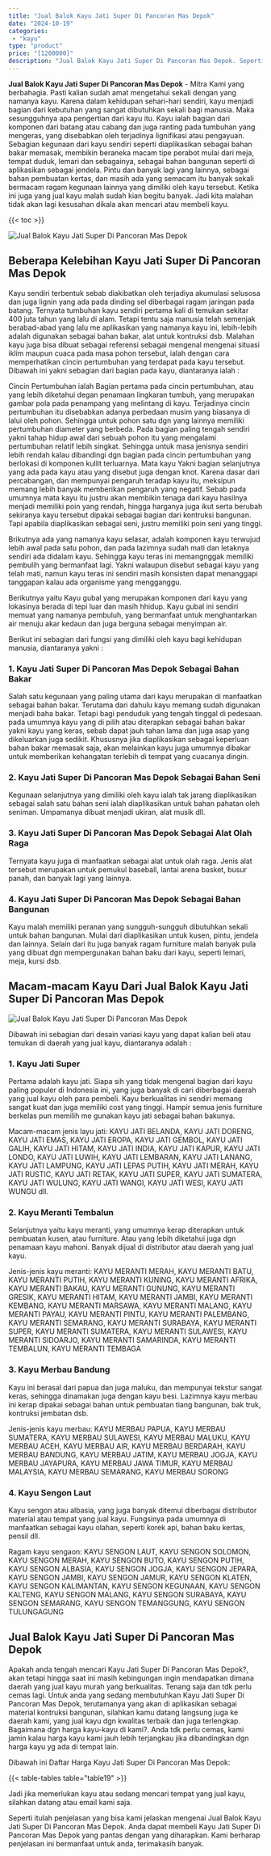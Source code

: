 ```yaml
---
title: "Jual Balok Kayu Jati Super Di Pancoran Mas Depok"
date: "2024-10-19"
categories:
 - "kayu"
type: "product"
price: "[1200000]"
description: "Jual Balok Kayu Jati Super Di Pancoran Mas Depok. Seperti itulah penjelasan yang bisa kami jelaskan mengenai Jual Balok Kayu Jati Super Di Pancoran Mas Depok..."
---
```


**Jual Balok Kayu Jati Super Di Pancoran Mas Depok** - Mitra Kami yang berbahagia. Pasti kalian sudah amat mengetahui sekali dengan yang namanya kayu. Karena dalam kehidupan sehari-hari sendiri, kayu menjadi bagian dari kebutuhan yang sangat dibutuhkan sekali bagi manusia. Maka sesungguhnya apa pengertian dari kayu itu. Kayu ialah bagian dari komponen dari batang atau cabang dan juga ranting pada tumbuhan yang mengeras, yang disebabkan oleh terjadinya lignifikasi atau pengayuan. Sebagian kegunaan dari kayu sendiri seperti diaplikasikan sebagai bahan bakar memasak, membikin beraneka macam tipe perabot mulai dari meja, tempat duduk, lemari dan sebagainya, sebagai bahan bangunan seperti di aplikasikan sebagai jendela. Pintu dan banyak lagi yang lainnya, sebagai bahan pembuatan kertas, dan masih ada yang semacam itu banyak sekali bermacam ragam kegunaan lainnya yang dimiliki oleh kayu tersebut. Ketika ini juga yang jual kayu malah sudah kian begitu banyak. Jadi kita malahan tidak akan lagi kesusahan dikala akan mencari atau membeli kayu.

{{< toc >}}

![Jual Balok Kayu Jati Super Di Pancoran Mas Depok](/images/kayu/kayu27.jpg)

## Beberapa Kelebihan Kayu Jati Super Di Pancoran Mas Depok

Kayu sendiri terbentuk sebab diakibatkan oleh terjadiya akumulasi selusosa dan juga lignin yang ada pada dinding sel diberbagai ragam jaringan pada batang. Ternyata tumbuhan kayu sendiri pertama kali di temukan sekitar 400 juta tahun yang lalu di alam. Tetapi tentu saja manusia telah semenjak berabad-abad yang lalu me aplikasikan yang namanya kayu ini, lebih-lebih adalah digunakan sebagai bahan bakar, alat untuk kontruksi dsb. Malahan kayu juga bisa dibuat sebagai referensi sebagai mengenal mengenai situasi iklim maupun cuaca pada masa pohon tersebut, ialah dengan cara memperhatikan cincin pertumbuhan yang terdapat pada kayu tersebut. Dibawah ini yakni sebagian dari bagian pada kayu, diantaranya ialah :

Cincin Pertumbuhan ialah Bagian pertama pada cincin pertumbuhan, atau yang lebih diketahui degan penamaan lingkaran tumbuh, yang merupakan gambar pola pada penampang yang melintang di kayu. Terjadinya cincin pertumbuhan itu disebabkan adanya perbedaan musim yang biasanya di lalui oleh pohon. Sehingga untuk pohon satu dgn yang lainnya memiliki pertumbuhan diameter yang berbeda. Pada bagian paling tengah sendiri yakni tahap hidup awal dari sebuah pohon itu yang mengalami pertumbuhan relatif lebih singkat. Sehingga untuk masa jenisnya sendiri lebih rendah kalau dibandingi dgn bagian pada cincin pertumbuhan yang berlokasi di komponen kullit terluarnya. Mata kayu Yakni bagian selanjutnya yang ada pada kayu atau yang disebut juga dengan knot. Karena dasar dari percabangan, dan mempunyai pengaruh teradap kayu itu, meksipun memang lebih banyak memberikan pengaruh yang negatif. Sebab pada umumnya mata kayu itu justru akan membikin tenaga dari kayu hasilnya menjadi memiliki poin yang rendah, hingga harganya juga ikut serta berubah sekiranya kayu tersebut dipakai sebagai bagian dari kontruksi bangunan. Tapi apabila diaplikasikan sebagai seni, justru memiliki poin seni yang tinggi.

Brikutnya ada yang namanya kayu selasar, adalah komponen kayu terwujud lebih awal pada satu pohon, dan pada lazimnya sudah mati dan letaknya sendiri ada didalam kayu. Sehingga kayu teras ini memangnggak memiliki pembulih yang bermanfaat lagi. Yakni walaupun disebut sebagai kayu yang telah mati, namun kayu teras ini sendiri masih konsisten dapat menanggapi tanggapan kalau ada organisme yang mengganggu.

Berikutnya yaitu Kayu gubal yang merupakan komponen dari kayu yang lokasinya berada di tepi luar dan masih hhidup. Kayu gubal ini sendiri memuat yang namanya pembuluh, yang bermanfaat untuk menghantarkan air menuju akar kedaun dan juga berguna sebagai menyimpan air.

Berikut ini sebagian dari fungsi yang dimiliki oleh kayu bagi kehidupan manusia, diantaranya yakni :

### 1\. Kayu Jati Super Di Pancoran Mas Depok Sebagai Bahan Bakar

Salah satu kegunaan yang paling utama dari kayu merupakan di manfaatkan sebagai bahan bakar. Terutama dari dahulu kayu memang sudah digunakan menjadi baha bakar. Tetapi bagi penduduk yang tengah tinggal di pedesaan. pada umumnya kayu yang di pilih atau diterapkan sebagai bahan bakar yakni kayu yang keras, sebab dapat jauh tahan lama dan juga asap yang dikeluarkan juga sedikit. Khususnya jika diaplikasikan sebagai keperluan bahan bakar memasak saja, akan melainkan kayu juga umumnya dibakar untuk memberikan kehangatan terlebih di tempat yang cuacanya dingin.

### 2\. Kayu Jati Super Di Pancoran Mas Depok Sebagai Bahan Seni

Kegunaan selanjutnya yang dimiliki oleh kayu ialah tak jarang diaplikasikan sebagai salah satu bahan seni ialah diaplikasikan untuk bahan pahatan oleh seniman. Umpamanya dibuat menjadi ukiran, alat musik dll.

### 3\. Kayu Jati Super Di Pancoran Mas Depok Sebagai Alat Olah Raga

Ternyata kayu juga di manfaatkan sebagai alat untuk olah raga. Jenis alat tersebut merupakan untuk pemukul baseball, lantai arena basket, busur panah, dan banyak lagi yang lainnya.

### 4\. Kayu Jati Super Di Pancoran Mas Depok Sebagai Bahan Bangunan

Kayu malah memiliki peranan yang sungguh-sungguh dibutuhkan sekali untuk bahan bangunan. Mulai dari diaplikasikan untuk kusen, pintu, jendela dan lainnya. Selain dari itu juga banyak ragam furniture malah banyak pula yang dibuat dgn mempergunakan bahan baku dari kayu, seperti lemari, meja, kursi dsb.

## Macam-macam Kayu Dari Jual Balok Kayu Jati Super Di Pancoran Mas Depok

![Jual Balok Kayu Jati Super Di Pancoran Mas Depok](/images/kayu/kayu29.jpg)

Dibawah ini sebagian dari desain variasi kayu yang dapat kalian beli atau temukan di daerah yang jual kayu, diantaranya adalah :

### 1\. Kayu Jati Super

Pertama adalah kayu jati. Siapa sih yang tidak mengenal bagian dari kayu paling populer di Indonesia ini, yang juga banyak di cari diberbagai daerah yang jual kayu oleh para pembeli. Kayu berkualitas ini sendiri memang sangat kuat dan juga memiliki cost yang tinggi. Hampir semua jenis furniture berkelas pun memilih me gunakan kayu jati sebagai bahan bakunya.

Macam-macam jenis layu jati: KAYU JATI BELANDA, KAYU JATI DORENG, KAYU JATI EMAS, KAYU JATI EROPA, KAYU JATI GEMBOL, KAYU JATI GALIH, KAYU JATI HITAM, KAYU JATI INDIA, KAYU JATI KAPUR, KAYU JATI LONDO, KAYU JATI LUWIH, KAYU JATI LEMBARAN, KAYU JATI LANANG, KAYU JATI LAMPUNG, KAYU JATI LEPAS PUTIH, KAYU JATI MERAH, KAYU JATI RUSTIC, KAYU JATI RETAK, KAYU JATI SUPER, KAYU JATI SUMATERA, KAYU JATI WULUNG, KAYU JATI WANGI, KAYU JATI WESI, KAYU JATI WUNGU dll.

### 2\. Kayu Meranti Tembalun

Selanjutnya yaitu kayu meranti, yang umumnya kerap diterapkan untuk pembuatan kusen, atau furniture. Atau yang lebih diketahui juga dgn penamaan kayu mahoni. Banyak dijual di distributor atau daerah yang jual kayu.

Jenis-jenis kayu meranti: KAYU MERANTI MERAH, KAYU MERANTI BATU, KAYU MERANTI PUTIH, KAYU MERANTI KUNING, KAYU MERANTI AFRIKA, KAYU MERANTI BAKAU, KAYU MERANTI GUNUNG, KAYU MERANTI GRESIK, KAYU MERANTI HITAM, KAYU MERANTI JAMBI, KAYU MERANTI KEMBANG, KAYU MERANTI MARSAWA, KAYU MERANTI MALANG, KAYU MERANTI PAYAU, KAYU MERANTI PINTU, KAYU MERANTI PALEMBANG, KAYU MERANTI SEMARANG, KAYU MERANTI SURABAYA, KAYU MERANTI SUPER, KAYU MERANTI SUMATERA, KAYU MERANTI SULAWESI, KAYU MERANTI SIDOARJO, KAYU MERANTI SAMARINDA, KAYU MERANTI TEMBALUN, KAYU MERANTI TEMBAGA

### 3\. Kayu Merbau Bandung

Kayu ini berasal dari papua dan juga maluku, dan mempunyai tekstur sangat keras, sehingga dinamakan juga dengan kayu besi. Lazimnya kayu merbau ini kerap dipakai sebagai bahan untuk pembuatan tiang bangunan, bak truk, kontruksi jembatan dsb.

Jenis-jenis kayu merbau: KAYU MERBAU PAPUA, KAYU MERBAU SUMATERA, KAYU MERBAU SULAWESI, KAYU MERBAU MALUKU, KAYU MERBAU ACEH, KAYU MERBAU AIR, KAYU MERBAU BERDARAH, KAYU MERBAU BANDUNG, KAYU MERBAU JATIM, KAYU MERBAU JOGJA, KAYU MERBAU JAYAPURA, KAYU MERBAU JAWA TIMUR, KAYU MERBAU MALAYSIA, KAYU MERBAU SEMARANG, KAYU MERBAU SORONG

### 4\. Kayu Sengon Laut

Kayu sengon atau albasia, yang juga banyak ditemui diberbagai distributor material atau tempat yang jual kayu. Fungsinya pada umumnya di manfaatkan sebagai kayu olahan, seperti korek api, bahan baku kertas, pensil dll.

Ragam kayu sengaon: KAYU SENGON LAUT, KAYU SENGON SOLOMON, KAYU SENGON MERAH, KAYU SENGON BUTO, KAYU SENGON PUTIH, KAYU SENGON ALBASIA, KAYU SENGON JOGJA, KAYU SENGON JEPARA, KAYU SENGON JAMBI, KAYU SENGON JAMUR, KAYU SENGON KLATEN, KAYU SENGON KALIMANTAN, KAYU SENGON KEGUNAAN, KAYU SENGON KALTENG, KAYU SENGON MALANG, KAYU SENGON SURABAYA, KAYU SENGON SEMARANG, KAYU SENGON TEMANGGUNG, KAYU SENGON TULUNGAGUNG

## Jual Balok Kayu Jati Super Di Pancoran Mas Depok

Apakah anda tengah mencari Kayu Jati Super Di Pancoran Mas Depok?, akan tetapi hingga saat ini masih kebingungan ingin mendapatkan dimana daerah yang jual kayu murah yang berkualitas. Tenang saja dan tdk perlu cemas lagi. Untuk anda yang sedang membutuhkan Kayu Jati Super Di Pancoran Mas Depok, terutamanya yang akan di aplikasikan sebagai material kontruksi bangunan, silahkan kamu datang langsung juga ke daerah kami, yang jual kayu dgn kwalitas terbaik dan juga terlengkap. Bagaimana dgn harga kayu-kayu di kami?. Anda tdk perlu cemas, kami jamin kalau harga kayu kami jauh lebih terjangkau jika dibandingkan dgn harga kayu yg ada di tempat lain.

Dibawah ini Daftar Harga Kayu Jati Super Di Pancoran Mas Depok:

{{< table-tables table="table19" >}}

Jadi jika memerlukan kayu atau sedang mencari tempat yang jual kayu, silahkan datang atau email kami saja.

Seperti itulah penjelasan yang bisa kami jelaskan mengenai Jual Balok Kayu Jati Super Di Pancoran Mas Depok. Anda dapat membeli Kayu Jati Super Di Pancoran Mas Depok yang pantas dengan yang diharapkan. Kami berharap penjelasan ini bermanfaat untuk anda, terimakasih banyak.
